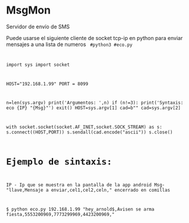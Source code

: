 # MsgMon
Servidor de envío de SMS


Puede usarse el siguiente cliente de socket tcp-ip en python para enviar mensajes a una lista de numeros
<code>
#python3
#eco.py

import sys
import socket

HOST="192.168.1.99"
PORT = 8099


n=len(sys.argv)
print('Argumentos: ',n)
if (n!=3):
    print('Syntaxis: eco {IP} "{Msg}"')
    exit()
HOST=sys.argv[1]
cad=b""
cad=sys.argv[2]

with socket.socket(socket.AF_INET,socket.SOCK_STREAM) as s:
    s.connect((HOST,PORT))
    s.sendall(cad.encode("ascii"))
    s.close()


# Ejemplo de sintaxis:
IP - Ip que se muestra en la pantalla de la app android
Msg- "llave,Mensaje a enviar,cel1,cel2,celn," encerrado en comillas
     
$ python eco.py 192.168.1.99 "hey_arnold$,Avisen se arma fiesta,5553200969,7773299969,4423200969," 

</code>
